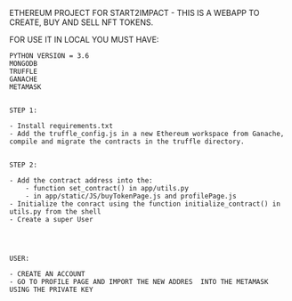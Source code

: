 ETHEREUM PROJECT FOR START2IMPACT - THIS IS A WEBAPP TO CREATE, BUY AND SELL NFT TOKENS. 

FOR USE IT IN LOCAL YOU MUST HAVE:

    PYTHON VERSION = 3.6
    MONGODB
    TRUFFLE
    GANACHE
    METAMASK

    
    STEP 1:

    - Install requirements.txt	
    - Add the truffle_config.js in a new Ethereum workspace from Ganache, compile and migrate the contracts in the truffle directory.
    

    STEP 2:

    - Add the contract address into the: 
        - function set_contract() in app/utils.py
        - in app/static/JS/buyTokenPage.js and profilePage.js
    - Initialize the conract using the function initialize_contract() in utils.py from the shell
    - Create a super User	



	  
    USER:

    - CREATE AN ACCOUNT
    - GO TO PROFILE PAGE AND IMPORT THE NEW ADDRES  INTO THE METAMASK USING THE PRIVATE KEY

